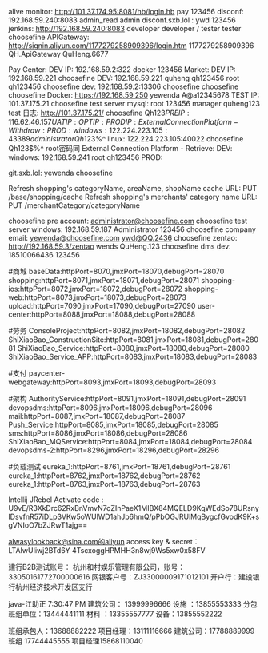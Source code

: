 alive monitor: http://101.37.174.95:8081/hb/login.hb pay 123456
disconf: 192.168.59.240:8083 admin_read admin
disconf.sxb.lol : ywd 123456
jenkins: http://192.168.59.240:8083 developer developer / tester tester
choosefine APIGateway: http://signin.aliyun.com/1177279258909396/login.htm 1177279258909396  QH.ApiGateway  QuHeng.6677

Pay Center:
    DEV    IP: 192.168.59.2:322 docker 123456
Market:
    DEV    IP: 192.168.59.221
        choosefine DEV: 192.168.59.221 quheng qh123456  root qh123456
        choosefine dev: 192.168.59.2:13306 choosefine choosefine
        choosefine Docker: https://192.168.59.250 yewenda A@a12345678
    TEST   IP: 101.37.175.21
        choosefine test server mysql: root 123456 manager quheng123
        test 日志: http://101.37.175.21/ choosefine Qh123$%^
    PRE    IP: 116.62.46.157
    UAT    IP:
    OPT    IP:
    PROD   IP:
External Connection Platform - Withdraw:
    PROD:
        windows: 122.224.223.105:43389  administrator  Qh123$%^
        linux:   122.224.223.105:40022  choosefine  Qh123$%^   root密码同
External Connection Platform - Retrieve:
    DEV:
        windows: 192.168.59.241  root  qh123456
    PROD:

git.sxb.lol: yewenda choosefine

Refresh shopping's categoryName, areaName, shopName cache URL:
    PUT /base/shopping/cache
Refresh shopping's merchants' category name URL:
    PUT /merchantCategory/categoryName

choosefine pre account: administrator@choosefine.com
choosefine test server windows: 192.168.59.187 Administrator 123456
choosefine company email: yewenda@choosefine.com ywd@QQ.2436
choosefine zentao: http://192.168.59.3/zentao  wends QuHeng.123
choosefine dms dev: 18510066436 123456

#商城
baseData:httpPort=8070,jmxPort=18070,debugPort=28070
shopping:httpPort=8071,jmxPort=18071,debugPort=28071
shopping-ios:httpPort=8072,jmxPort=18072,debugPort=28072
shopping-web:httpPort=8073,jmxPort=18073,debugPort=28073
upload:httpPort=7090,jmxPort=17090,debugPort=27090
user-center:httpPort=8088,jmxPort=18088,debugPort=28088

#劳务
ConsoleProject:httpPort=8082,jmxPort=18082,debugPort=28082
ShiXiaoBao_ConstructionSite:httpPort=8081,jmxPort=18081,debugPort=28081
ShiXiaoBao_Service:httpPort=8080,jmxPort=18080,debugPort=28080
ShiXiaoBao_Service_APP:httpPort=8083,jmxPort=18083,debugPort=28083

#支付
paycenter-webgateway:httpPort=8093,jmxPort=18093,debugPort=28093

#架构
AuthorityService:httpPort=8091,jmxPort=18091,debugPort=28091
devopsdms:httpPort=8096,jmxPort=18096,debugPort=28096
mail:httpPort=8087,jmxPort=18087,debugPort=28087
Push_Service:httpPort=8085,jmxPort=18085,debugPort=28085
sms:httpPort=8086,jmxPort=18086,debugPort=28086
ShiXiaoBao_MQService:httpPort=8084,jmxPort=18084,debugPort=28084
devopsdms-2:httpPort=8296,jmxPort=18296,debugPort=28296

#负载测试
eureka_1:httpPort=8761,jmxPort=18761,debugPort=28761
eureka_1:httpPort=8762,jmxPort=18762,debugPort=28762
eureka_1:httpPort=8763,jmxPort=18763,debugPort=28763

Intellij JRebel Activate code :
    U9vE/R3XkDrc62RxBnVmvN7oZInPaeX1MIBX84MQELD9KqWEdSo78URsnylDsvfnR57iDLp3VKw5oWUlWD1ahJb6hmQ/pPbOGJRUlMqBygcfGvodK9K+sgVNIoO7bZJRwT1ajg==

alwasylookback@sina.com的aliyun access key & secret：
    LTAIwUIiwj2BTd6Y
    4TscxoggHPMHH3n8wj9Ws5xw0x58FV

建行B2B测试账号：
杭州和村娱乐管理有限公司，账号：33050161772700000616
网银客户号：ZJ33000009171012101
开户行：建设银行杭州经济技术开发区支行


java-江助正 7:30:47 PM
建筑公司： 13999996666     设施 ：13855553333
分包班组单位：13444441111   材料 ：13355557777   设备：13855552222

班组承包人：13688882222
项目经理：13111116666
建筑公司：17788889999    班组 17744445555    项目经理15868110040
